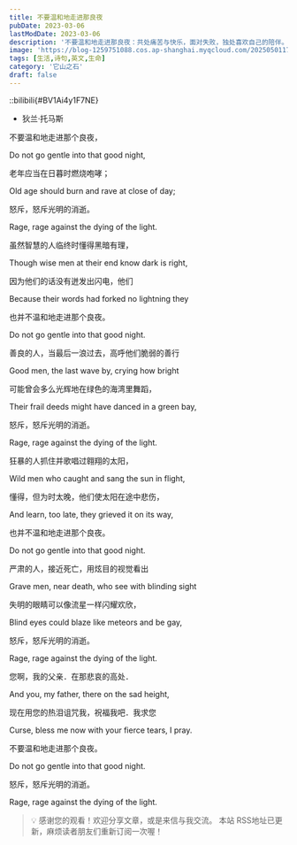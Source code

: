 ```yaml
---
title: 不要温和地走进那良夜
pubDate: 2023-03-06
lastModDate: 2023-03-06
description: '不要温和地走进那良夜：共处痛苦与快乐，面对失败，独处喜欢自己的陪伴。'
image: 'https://blog-1259751088.cos.ap-shanghai.myqcloud.com/20250501173335960.png?imageSlim'
tags: [生活,诗句,英文,生命]
category: '它山之石'
draft: false
---
```


::bilibili{#BV1Ai4y1F7NE}

- 狄兰·托马斯

不要温和地走进那个良夜，

Do not go gentle into that good night,

老年应当在日暮时燃烧咆哮；

Old age should burn and rave at close of day;

怒斥，怒斥光明的消逝。

Rage, rage against the dying of the light.

虽然智慧的人临终时懂得黑暗有理，

Though wise men at their end know dark is right,

因为他们的话没有迸发出闪电，他们

Because their words had forked no lightning they

也并不温和地走进那个良夜。

Do not go gentle into that good night.

善良的人，当最后一浪过去，高呼他们脆弱的善行

Good men, the last wave by, crying how bright

可能曾会多么光辉地在绿色的海湾里舞蹈，

Their frail deeds might have danced in a green bay,

怒斥，怒斥光明的消逝。

Rage, rage against the dying of the light.

狂暴的人抓住并歌唱过翱翔的太阳，

Wild men who caught and sang the sun in flight,

懂得，但为时太晚，他们使太阳在途中悲伤，

And learn, too late, they grieved it on its way,

也并不温和地走进那个良夜。

Do not go gentle into that good night.

严肃的人，接近死亡，用炫目的视觉看出

Grave men, near death, who see with blinding sight

失明的眼睛可以像流星一样闪耀欢欣，

Blind eyes could blaze like meteors and be gay,

怒斥，怒斥光明的消逝。

Rage, rage against the dying of the light.

您啊，我的父亲．在那悲哀的高处．

And you, my father, there on the sad height,

现在用您的热泪诅咒我，祝福我吧．我求您

Curse, bless me now with your fierce tears, I pray.

不要温和地走进那个良夜。

Do not go gentle into that good night.

怒斥，怒斥光明的消逝。

Rage, rage against the dying of the light.


> 💡 感谢您的观看！欢迎分享文章，或是来信与我交流。
> 本站 RSS地址已更新，麻烦读者朋友们重新订阅一次喔！